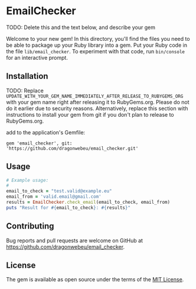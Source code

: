 # EmailChecker

TODO: Delete this and the text below, and describe your gem

Welcome to your new gem! In this directory, you'll find the files you need to be able to package up your Ruby library into a gem. Put your Ruby code in the file `lib/email_checker`. To experiment with that code, run `bin/console` for an interactive prompt.

## Installation

TODO: Replace `UPDATE_WITH_YOUR_GEM_NAME_IMMEDIATELY_AFTER_RELEASE_TO_RUBYGEMS_ORG` with your gem name right after releasing it to RubyGems.org. Please do not do it earlier due to security reasons. Alternatively, replace this section with instructions to install your gem from git if you don't plan to release to RubyGems.org.

add to the application's Gemfile:

```Gemfile
gem 'email_checker', git: 'https://github.com/dragonwebeu/email_checker.git'
```

## Usage

```ruby
# Example usage:
#
email_to_check = "test.valid@example.eu"
email_from = 'valid.email@gmail.com'
results = EmailChecker.check_email(email_to_check, email_from)
puts "Result for #{email_to_check}: #{results}"
```

## Contributing

Bug reports and pull requests are welcome on GitHub at https://github.com/dragonwebeu/email_checker.

## License

The gem is available as open source under the terms of the [MIT License](https://opensource.org/licenses/MIT).

